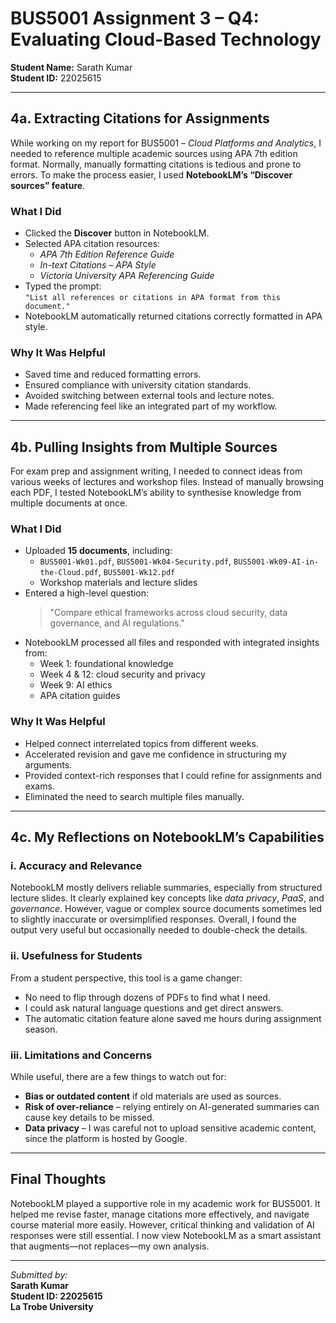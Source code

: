 # BUS5001 Assignment 3 – Q4: Evaluating Cloud-Based Technology  
**Student Name:** Sarath Kumar  
**Student ID:** 22025615  

---

## 4a. Extracting Citations for Assignments

While working on my report for BUS5001 – *Cloud Platforms and Analytics*, I needed to reference multiple academic sources using APA 7th edition format. Normally, manually formatting citations is tedious and prone to errors. To make the process easier, I used **NotebookLM’s “Discover sources” feature**.

### What I Did
- Clicked the **Discover** button in NotebookLM.
- Selected APA citation resources:
  - *APA 7th Edition Reference Guide*
  - *In-text Citations – APA Style*
  - *Victoria University APA Referencing Guide*
- Typed the prompt:  
  `"List all references or citations in APA format from this document."`
- NotebookLM automatically returned citations correctly formatted in APA style.

### Why It Was Helpful
- Saved time and reduced formatting errors.
- Ensured compliance with university citation standards.
- Avoided switching between external tools and lecture notes.
- Made referencing feel like an integrated part of my workflow.

---

## 4b. Pulling Insights from Multiple Sources

For exam prep and assignment writing, I needed to connect ideas from various weeks of lectures and workshop files. Instead of manually browsing each PDF, I tested NotebookLM’s ability to synthesise knowledge from multiple documents at once.

### What I Did
- Uploaded **15 documents**, including:
  - `BUS5001-Wk01.pdf`, `BUS5001-Wk04-Security.pdf`, `BUS5001-Wk09-AI-in-the-Cloud.pdf`, `BUS5001-Wk12.pdf`
  - Workshop materials and lecture slides
- Entered a high-level question:
  > "Compare ethical frameworks across cloud security, data governance, and AI regulations."
- NotebookLM processed all files and responded with integrated insights from:
  - Week 1: foundational knowledge
  - Week 4 & 12: cloud security and privacy
  - Week 9: AI ethics
  - APA citation guides

### Why It Was Helpful
- Helped connect interrelated topics from different weeks.
- Accelerated revision and gave me confidence in structuring my arguments.
- Provided context-rich responses that I could refine for assignments and exams.
- Eliminated the need to search multiple files manually.

---

## 4c. My Reflections on NotebookLM’s Capabilities

### i. Accuracy and Relevance

NotebookLM mostly delivers reliable summaries, especially from structured lecture slides. It clearly explained key concepts like *data privacy*, *PaaS*, and *governance*. However, vague or complex source documents sometimes led to slightly inaccurate or oversimplified responses. Overall, I found the output very useful but occasionally needed to double-check the details.

### ii. Usefulness for Students

From a student perspective, this tool is a game changer:
- No need to flip through dozens of PDFs to find what I need.
- I could ask natural language questions and get direct answers.
- The automatic citation feature alone saved me hours during assignment season.

### iii. Limitations and Concerns

While useful, there are a few things to watch out for:
- **Bias or outdated content** if old materials are used as sources.
- **Risk of over-reliance** – relying entirely on AI-generated summaries can cause key details to be missed.
- **Data privacy** – I was careful not to upload sensitive academic content, since the platform is hosted by Google.

---

## Final Thoughts

NotebookLM played a supportive role in my academic work for BUS5001. It helped me revise faster, manage citations more effectively, and navigate course material more easily. However, critical thinking and validation of AI responses were still essential. I now view NotebookLM as a smart assistant that augments—not replaces—my own analysis.

---

*Submitted by:*  
**Sarath Kumar**  
**Student ID: 22025615**  
**La Trobe University**  
